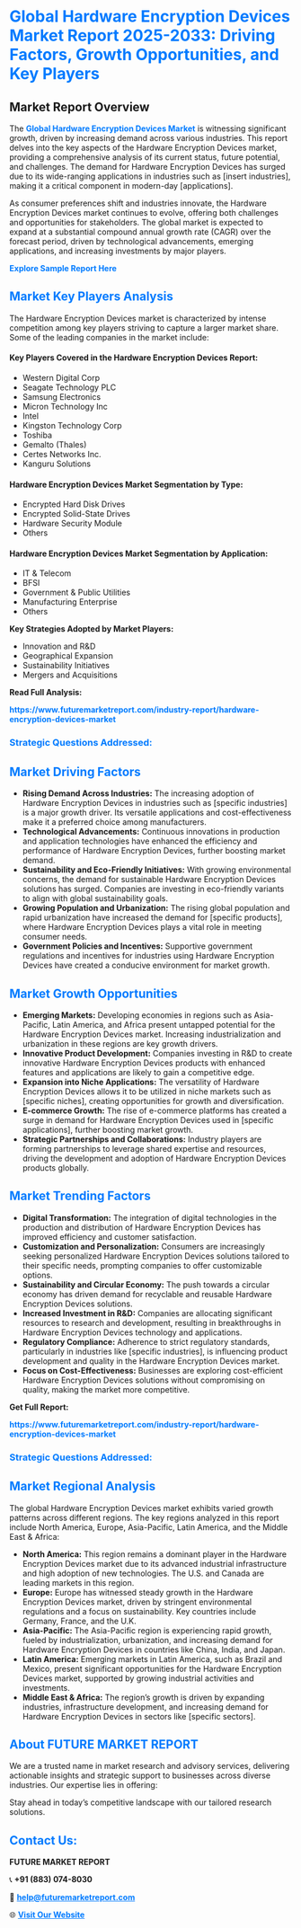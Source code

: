 <h1 style="color: #007BFF;">Global Hardware Encryption Devices Market Report 2025-2033: Driving Factors, Growth Opportunities, and Key Players</h1>

<section id="overview">
<h2>Market Report Overview</h2>
<p>The <a href="https://www.futuremarketreport.com/industry-report/hardware-encryption-devices-market" style="color: #007BFF; text-decoration: none;"><strong>Global Hardware Encryption Devices Market</strong></a> is witnessing significant growth, driven by increasing demand across various industries. This report delves into the key aspects of the Hardware Encryption Devices market, providing a comprehensive analysis of its current status, future potential, and challenges. The demand for Hardware Encryption Devices has surged due to its wide-ranging applications in industries such as [insert industries], making it a critical component in modern-day [applications].</p>
<p>As consumer preferences shift and industries innovate, the Hardware Encryption Devices market continues to evolve, offering both challenges and opportunities for stakeholders. The global market is expected to expand at a substantial compound annual growth rate (CAGR) over the forecast period, driven by technological advancements, emerging applications, and increasing investments by major players.</p>
</section>

<section id="overview">
<p><a href="https://www.futuremarketreport.com/request-sample/reportId=57002" style="color: #007BFF; text-decoration: none;"><strong>Explore Sample Report Here</strong></a></p>
</section>

<section id="key-players">
<h2 style="color: #007BFF;">Market Key Players Analysis</h2>
<p>The Hardware Encryption Devices market is characterized by intense competition among key players striving to capture a larger market share. Some of the leading companies in the market include:</p>
<h4>Key Players Covered in the Hardware Encryption Devices Report:</h4>
<ul><li>Western Digital Corp</li><li>Seagate Technology PLC</li><li>Samsung Electronics</li><li>Micron Technology Inc</li><li>Intel</li><li>Kingston Technology Corp</li><li>Toshiba</li><li>Gemalto (Thales)</li><li>Certes Networks Inc.</li><li>Kanguru Solutions</li></ul>
<h4>Hardware Encryption Devices Market Segmentation by Type:</h4>
<ul><li>Encrypted Hard Disk Drives</li><li>Encrypted Solid-State Drives</li><li>Hardware Security Module</li><li>Others</li></ul>

<h4>Hardware Encryption Devices Market Segmentation by Application:</h4>
<ul><li>IT &amp; Telecom</li><li>BFSI</li><li>Government &amp; Public Utilities</li><li>Manufacturing Enterprise</li><li>Others</li></ul>
<p><strong>Key Strategies Adopted by Market Players:</strong></p>
<ul>
<li>Innovation and R&D</li>
<li>Geographical Expansion</li>
<li>Sustainability Initiatives</li>
<li>Mergers and Acquisitions</li>
</ul>
</section>

<section>
<p><strong>Read Full Analysis: </strong></p><a href="https://www.futuremarketreport.com/industry-report/hardware-encryption-devices-market" style="color: #007BFF; text-decoration: none;"><strong>https://www.futuremarketreport.com/industry-report/hardware-encryption-devices-market</strong></a>
<h3 style="color: #007BFF;">Strategic Questions Addressed:</h3>
</section>

<section id="driving-factors">
<h2 style="color: #007BFF;">Market Driving Factors</h2>
<ul>
<li><strong>Rising Demand Across Industries:</strong> The increasing adoption of Hardware Encryption Devices in industries such as [specific industries] is a major growth driver. Its versatile applications and cost-effectiveness make it a preferred choice among manufacturers.</li>
<li><strong>Technological Advancements:</strong> Continuous innovations in production and application technologies have enhanced the efficiency and performance of Hardware Encryption Devices, further boosting market demand.</li>
<li><strong>Sustainability and Eco-Friendly Initiatives:</strong> With growing environmental concerns, the demand for sustainable Hardware Encryption Devices solutions has surged. Companies are investing in eco-friendly variants to align with global sustainability goals.</li>
<li><strong>Growing Population and Urbanization:</strong> The rising global population and rapid urbanization have increased the demand for [specific products], where Hardware Encryption Devices plays a vital role in meeting consumer needs.</li>
<li><strong>Government Policies and Incentives:</strong> Supportive government regulations and incentives for industries using Hardware Encryption Devices have created a conducive environment for market growth.</li>
</ul>
</section>

<section id="growth-opportunities">
<h2 style="color: #007BFF;">Market Growth Opportunities</h2>
<ul>
<li><strong>Emerging Markets:</strong> Developing economies in regions such as Asia-Pacific, Latin America, and Africa present untapped potential for the Hardware Encryption Devices market. Increasing industrialization and urbanization in these regions are key growth drivers.</li>
<li><strong>Innovative Product Development:</strong> Companies investing in R&D to create innovative Hardware Encryption Devices products with enhanced features and applications are likely to gain a competitive edge.</li>
<li><strong>Expansion into Niche Applications:</strong> The versatility of Hardware Encryption Devices allows it to be utilized in niche markets such as [specific niches], creating opportunities for growth and diversification.</li>
<li><strong>E-commerce Growth:</strong> The rise of e-commerce platforms has created a surge in demand for Hardware Encryption Devices used in [specific applications], further boosting market growth.</li>
<li><strong>Strategic Partnerships and Collaborations:</strong> Industry players are forming partnerships to leverage shared expertise and resources, driving the development and adoption of Hardware Encryption Devices products globally.</li>
</ul>
</section>

<section id="trending-factors">
<h2 style="color: #007BFF;">Market Trending Factors</h2>
<ul>
<li><strong>Digital Transformation:</strong> The integration of digital technologies in the production and distribution of Hardware Encryption Devices has improved efficiency and customer satisfaction.</li>
<li><strong>Customization and Personalization:</strong> Consumers are increasingly seeking personalized Hardware Encryption Devices solutions tailored to their specific needs, prompting companies to offer customizable options.</li>
<li><strong>Sustainability and Circular Economy:</strong> The push towards a circular economy has driven demand for recyclable and reusable Hardware Encryption Devices solutions.</li>
<li><strong>Increased Investment in R&D:</strong> Companies are allocating significant resources to research and development, resulting in breakthroughs in Hardware Encryption Devices technology and applications.</li>
<li><strong>Regulatory Compliance:</strong> Adherence to strict regulatory standards, particularly in industries like [specific industries], is influencing product development and quality in the Hardware Encryption Devices market.</li>
<li><strong>Focus on Cost-Effectiveness:</strong> Businesses are exploring cost-efficient Hardware Encryption Devices solutions without compromising on quality, making the market more competitive.</li>
</ul>
</section>

<section>
<p><strong>Get Full Report: </strong></p><a href="https://www.futuremarketreport.com/industry-report/hardware-encryption-devices-market" style="color: #007BFF; text-decoration: none;"><strong>https://www.futuremarketreport.com/industry-report/hardware-encryption-devices-market</strong></a>
<h3 style="color: #007BFF;">Strategic Questions Addressed:</h3>
</section>


<section id="regional-analysis">
<h2 style="color: #007BFF;">Market Regional Analysis</h2>
<p>The global Hardware Encryption Devices market exhibits varied growth patterns across different regions. The key regions analyzed in this report include North America, Europe, Asia-Pacific, Latin America, and the Middle East & Africa:</p>
<ul>
<li><strong>North America:</strong> This region remains a dominant player in the Hardware Encryption Devices market due to its advanced industrial infrastructure and high adoption of new technologies. The U.S. and Canada are leading markets in this region.</li>
<li><strong>Europe:</strong> Europe has witnessed steady growth in the Hardware Encryption Devices market, driven by stringent environmental regulations and a focus on sustainability. Key countries include Germany, France, and the U.K.</li>
<li><strong>Asia-Pacific:</strong> The Asia-Pacific region is experiencing rapid growth, fueled by industrialization, urbanization, and increasing demand for Hardware Encryption Devices in countries like China, India, and Japan.</li>
<li><strong>Latin America:</strong> Emerging markets in Latin America, such as Brazil and Mexico, present significant opportunities for the Hardware Encryption Devices market, supported by growing industrial activities and investments.</li>
<li><strong>Middle East & Africa:</strong> The region’s growth is driven by expanding industries, infrastructure development, and increasing demand for Hardware Encryption Devices in sectors like [specific sectors].</li>
</ul>
</section>

<footer>
<h2 style="color: #007BFF;">About FUTURE MARKET REPORT</h2>
<p>We are a trusted name in market research and advisory services, delivering actionable insights and strategic support to businesses across diverse industries. Our expertise lies in offering:</p>

<p>Stay ahead in today’s competitive landscape with our tailored research solutions.</p>

<h2 style="color: #007BFF;">Contact Us:</h2>
<p><strong>FUTURE MARKET REPORT</strong></p>
<p>📞 <strong>+91 (883) 074-8030</strong></p>
<p>📧 <strong><a href="mailto:help@futuremarketreport.com" style="color: #007BFF;">help@futuremarketreport.com</a></strong></p>
<p>🌐 <strong><a href="https://www.futuremarketreport.com/" style="color: #007BFF;">Visit Our Website</a></strong></p>
</footer>